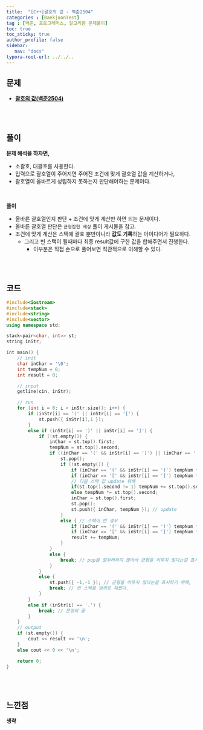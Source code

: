 ```yaml
---
title:  "[C++]괄호의 값 - 백준2504"
categories : [BaekjoonTest]
tag : [백준, 프로그래머스, 알고리즘 문제풀이]
toc: true
toc_sticky: true
author_profile: false
sidebar:
   nav: "docs"
typora-root-url: ../../..
---
```




## 문제

* **[괄호의 값(백준2504)](https://www.acmicpc.net/problem/2504)**

<br><br>

## 풀이

**문제 해석을 하자면,**

* 소괄호, 대괄호를 사용한다.
* 입력으로 괄호열이 주어지면 주어진 조건에 맞게 괄호열 값을 계산하거나,
* 괄호열이 올바르게 성립하지 못하는지 판단해야하는 문제이다.
  

<br>

**풀이**

* 올바른 괄호열인지 판단 + 조건에 맞게 계산만 하면 되는 문제이다.
* 올바른 괄호열 판단은 `균형잡힌 세상` 풀이 게시물을 참고.
* 조건에 맞게 계산은 스택에 괄호 뿐만아니라 **값도 기록**하는 아이디어가 필요하다.
   * 그리고 빈 스택이 될때마다 최종 result값에 구한 값을 합해주면서 진행한다.
      * 이부분은 직접 손으로 풀어보면 직관적으로 이해할 수 있다.


<br><br>

## 코드

```c++
#include<iostream>
#include<stack>
#include<string>
#include<vector>
using namespace std;

stack<pair<char, int>> st;
string inStr;

int main() {
	// init
	char inChar = '\0';
	int tempNum = 0;
	int result = 0;

	// input
	getline(cin, inStr);

	// run
	for (int i = 0; i < inStr.size(); i++) {
		if (inStr[i] == '(' || inStr[i] == '[') {
			st.push({ inStr[i],1 });
		}
		else if (inStr[i] == ')' || inStr[i] == ']') {
			if (!st.empty()) {
				inChar = st.top().first;
				tempNum = st.top().second;
				if ((inChar == '(' && inStr[i] == ')') || (inChar == '[' && inStr[i] == ']')) {
					st.pop();
					if (!st.empty()) {
						if (inChar == '(' && inStr[i] == ')') tempNum *= 2;
						if (inChar == '[' && inStr[i] == ']') tempNum *= 3;
						// 다음 스택 값 update 위해
						if(st.top().second != 1) tempNum += st.top().second; 
						else tempNum *= st.top().second;
						inChar = st.top().first;
						st.pop();
						st.push({ inChar, tempNum }); // update
					}
					else { // 스택이 빈 경우
						if (inChar == '(' && inStr[i] == ')') tempNum *= 2;
						if (inChar == '[' && inStr[i] == ']') tempNum *= 3;
						result += tempNum;
					}
				}
				else {
					break; // pop을 일부러하지 않아서 균형을 이루지 않다는걸 표시한다.
				}
			}
			else {
				st.push({ -1,-1 }); // 균형을 이루지 않다는걸 표시하기 위해,
				break; // 빈 스택을 임의로 채웠다.
			}
		}
		else if (inStr[i] == '.') {
			break; // 문장의 끝
		}
	}
	// output
	if (st.empty()) {
		cout << result << '\n';
	}
	else cout << 0 << '\n';

	return 0;
}
```

<br><br>

## 느낀점

**생략**

